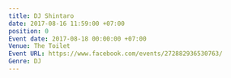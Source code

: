 ```yaml
---
title: DJ Shintaro
date: 2017-08-16 11:59:00 +07:00
position: 0
Event date: 2017-08-18 00:00:00 +07:00
Venue: The Toilet
Event URL: https://www.facebook.com/events/272882936530763/
Genre: DJ
---
```


